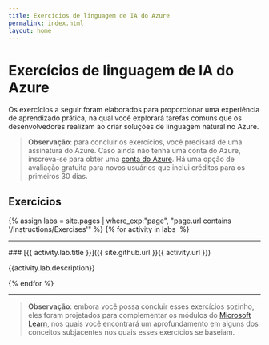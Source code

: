```yaml
---
title: Exercícios de linguagem de IA do Azure
permalink: index.html
layout: home
---
```


# Exercícios de linguagem de IA do Azure

Os exercícios a seguir foram elaborados para proporcionar uma experiência de aprendizado prática, na qual você explorará tarefas comuns que os desenvolvedores realizam ao criar soluções de linguagem natural no Azure. 

> **Observação**: para concluir os exercícios, você precisará de uma assinatura do Azure. Caso ainda não tenha uma conta do Azure, inscreva-se para obter uma [conta do Azure](https://azure.microsoft.com/free). Há uma opção de avaliação gratuita para novos usuários que inclui créditos para os primeiros 30 dias.

## Exercícios

{% assign labs = site.pages | where_exp:"page", "page.url contains '/Instructions/Exercises'" %} {% for activity in labs  %}
<hr>
### [{{ activity.lab.title }}]({{ site.github.url }}{{ activity.url }})

{{activity.lab.description}}

{% endfor %}

<hr>

> **Observação**: embora você possa concluir esses exercícios sozinho, eles foram projetados para complementar os módulos do [Microsoft Learn](https://learn.microsoft.com/training/paths/develop-language-solutions-azure-ai/), nos quais você encontrará um aprofundamento em alguns dos conceitos subjacentes nos quais esses exercícios se baseiam. 
